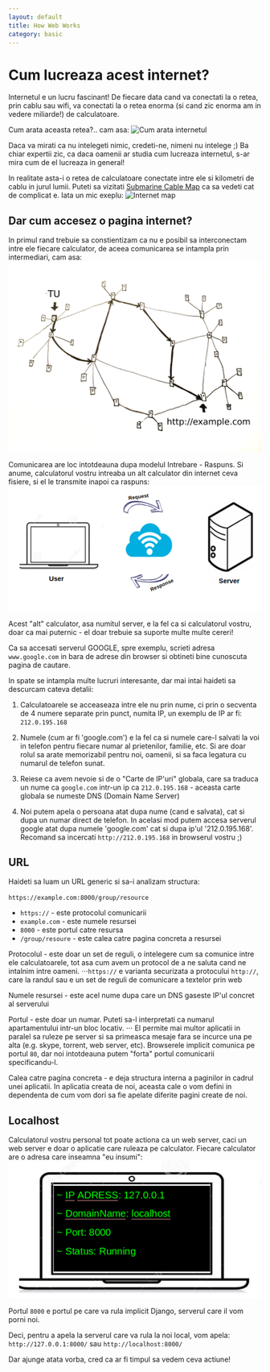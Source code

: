 ```yaml
---
layout: default
title: How Web Works
category: basic
---
```




# Cum lucreaza acest internet?

Internetul e un lucru fascinant!
De fiecare data cand va conectati la o retea, prin cablu sau wifi, va conectati la o retea enorma (si cand zic enorma am in vedere miliarde!) de calculatoare.

Cum arata aceasta retea?.. cam asa:
![Cum arata internetul](http://www.myinsightmag.com/wp-content/uploads/2012/03/wired-610x250.gif)

Daca va mirati ca nu intelegeti nimic,  credeti-ne, nimeni nu intelege ;) Ba chiar expertii zic, ca daca oamenii ar studia cum lucreaza internetul, s-ar mira cum de el lucreaza in general!

In realitate asta-i o retea de calculatoare conectate intre ele si kilometri de cablu in jurul lumii. Puteti sa vizitati [Submarine Cable Map](http://submarinecablemap.com/) ca sa vedeti cat de complicat e. Iata un mic exeplu: 
![Internet map](http://tutorial.djangogirls.org/en/how_the_internet_works/images/internet_3.png) 



## Dar cum accesez o pagina internet?

In primul rand trebuie sa constientizam ca nu e posibil sa interconectam intre ele fiecare calculator, de aceea comunicarea se intampla prin intermediari, cam asa:
![Request path](/images/www/internet_2.png)


Comunicarea are loc intotdeauna dupa modelul Intrebare - Raspuns. Si anume, calculatorul vostru intreaba un alt calculator din internet ceva fisiere, si el le transmite inapoi ca raspuns:
![Communication](/images/www/get-response.png)

Acest "alt" calculator, asa numitul server, e la fel ca si calculatorul vostru, doar ca mai puternic - el doar trebuie sa suporte multe multe cereri!

Ca sa accesati serverul GOOGLE, spre exemplu, scrieti adresa `www.google.com` in bara de adrese din browser si obtineti bine cunoscuta pagina de cautare.

In spate se intampla multe lucruri interesante, dar mai intai haideti sa descurcam cateva detalii:

1. Calculatoarele se acceaseaza intre ele nu prin nume, ci prin o secventa de 4 numere separate prin punct, numita IP, un exemplu de IP ar fi: `212.0.195.168`

2. Numele (cum ar fi 'google.com') e la fel ca si numele care-l salvati la voi in telefon pentru fiecare numar al prietenilor, familie, etc. Si are doar rolul sa arate memorizabil pentru noi, oamenii, si sa faca legatura cu numarul de telefon sunat.

3. Reiese ca avem nevoie si de o "Carte de IP'uri" globala, care sa traduca un nume ca `google.com` intr-un ip ca `212.0.195.168` - aceasta carte globala se numeste DNS (Domain Name Server)

4. Noi putem apela o persoana atat dupa nume (cand e salvata), cat si dupa un numar direct de telefon. In acelasi mod putem accesa serverul google atat dupa numele 'google.com' cat si dupa ip'ul '212.0.195.168'. Recomand sa incercati `http://212.0.195.168` in browserul vostru ;)

## URL

Haideti sa luam un URL generic si sa-i analizam structura:

`https://example.com:8000/group/resource`

* `https://` - este protocolul comunicarii
* `example.com` - este numele resursei
* `8000` - este portul catre resursa
* `/group/resoure` - este calea catre pagina concreta a resursei

Protocolul - este doar un set de reguli, o intelegere cum sa comunice intre ele calculatoarele, tot asa cum avem un protocol de a ne saluta cand ne intalnim intre oameni.
⋅⋅⋅`https://` e varianta securizata a protocului `http://`, care la randul sau e un set de reguli de comunicare a textelor prin web

Numele resursei -  este acel nume dupa care un DNS gaseste IP'ul concret al serverului

Portul -  este doar un numar. Puteti sa-l interpretati ca numarul apartamentului intr-un bloc locativ. 
⋅⋅⋅ El permite mai multor aplicatii in paralel sa ruleze pe server si sa primeasca mesaje fara se incurce una pe alta (e.g. skype, torrent, web server, etc). Browserele implicit comunica pe portul `80`, dar noi intotdeauna putem "forta" portul comunicarii specificandu-l.

Calea catre pagina concreta -  e deja structura interna a paginilor in cadrul unei aplicatii. In aplicatia creata de noi, aceasta cale o vom defini in dependenta de cum vom dori sa fie apelate diferite pagini create de noi.

## Localhost

Calculatorul vostru personal tot poate actiona ca un web server, caci un web server e doar o aplicatie care ruleaza pe calculator.
Fiecare calculator are o adresa care inseamna "eu insumi":
![Request path](/images/www/laptop.png)

Portul `8000` e portul pe care va rula implicit Django, serverul care il vom porni noi.

Deci, pentru a apela la serverul care va rula la noi local, vom apela: `http://127.0.0.1:8000/` sau `http://localhost:8000/`

Dar ajunge atata vorba, cred ca ar fi timpul sa vedem ceva actiune!